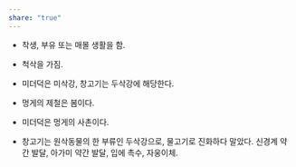 ```yaml
---
share: "true"
---
```

- 착생, 부유 또는 매몰 생활을 함.
- 척삭을 가짐.

- 미더덕은 미삭강, 창고기는 두삭강에 해당한다.

- 멍게의 제철은 봄이다.
- 미더덕은 멍게의 사촌이다.
- 창고기는 원삭동물의 한 부류인 두삭강으로, 물고기로 진화하다 말았다. 
  신경계 약간 발달, 아가미 약간 발달, 입에 촉수, 자웅이체.